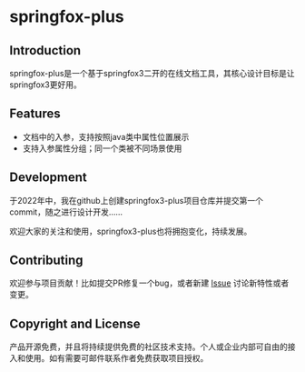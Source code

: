 # springfox-plus

## Introduction

springfox-plus是一个基于springfox3二开的在线文档工具，其核心设计目标是让springfox3更好用。

## Features
- 文档中的入参，支持按照java类中属性位置展示
- 支持入参属性分组；同一个类被不同场景使用

## Development

于2022年中，我在github上创建springfox3-plus项目仓库并提交第一个commit，随之进行设计开发……

欢迎大家的关注和使用，springfox3-plus也将拥抱变化，持续发展。

## Contributing

欢迎参与项目贡献！比如提交PR修复一个bug，或者新建 [Issue](https://github.com/JYHarvest/springfox3-plus/issues) 讨论新特性或者变更。

## Copyright and License

产品开源免费，并且将持续提供免费的社区技术支持。个人或企业内部可自由的接入和使用。如有需要可邮件联系作者免费获取项目授权。

